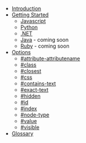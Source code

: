 * [Introduction](readme.md)
* [Getting Started](getting-started/index.md)
  * [Javascript](getting-started/javascript.md)
  * [Python](getting-started/python.md)
  * [.NET](getting-started/dotnet.md)
  * [Java](getting-started/java.md) - coming soon
  * [Ruby](getting-started/ruby.md) - coming soon
* [Options](options/index.md)
   * [#attribute-attributename](options/attribute-attributename.md)
   * [#class](options/class.md)
   * [#closest](options/closest.md)
   * [#css](options/css.md)
   * [#contains-text](options/contains-text.md)
   * [#exact-text](options/exact-text.md)
   * [#hidden](options/hidden.md)
   * [#id](options/id.md)
   * [#index](options/glance-index.md)
   * [#node-type](options/node-type.md)
   * [#value](options/value.md)
   * [#visible](options/visible.md)
* [Glossary](glossary.md)